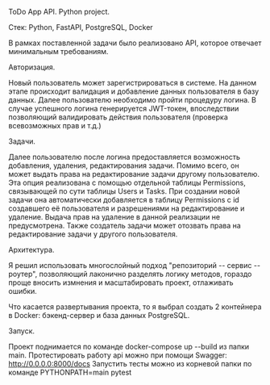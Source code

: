 ToDo App API. Python project.

Стек: Python, FastAPI, PostgreSQL, Docker

В рамках поставленной задачи было реализовано API, которое отвечает минимальным требованиям. 

Авторизация. 

Новый пользователь может зарегистрироваться в системе. На данном этапе происходит валидация и добавление данных пользователя в базу данных. Далее пользователю необходимо пройти процедуру логина. В случае успешного логина генерируется JWT-токен, впоследствии позволяющий валидировать действия пользователя (проверка всевозможных прав и т.д.)

Задачи. 

Далее пользователю после логина предоставляется возможность добавления, удаления, редактирования задачи. Помимо всего, он может выдать права на редактирование задачи другому пользователю. Эта опция реализована с помощью отдельной таблицы Permissions, связывающей по сути таблицы Users и Tasks. При создании новой задачи она автоматически добавляется в таблицу Permissions с id создавшего её пользователя и разрешениями на редактирование и удаление. Выдача прав на удаление в данной реализации не предусмотрена. Также создатель задачи может отозвать права на редактирование задачи у другого пользователя.

Архитектура. 

Я решил использовать многослойный подход "репозиторий -- сервис -- роутер", позволяющий лаконично разделять логику методов, гораздо проще вносить измнения и масштабировать проект, отлаживать ошибки.

Что касается развертывания проекта, то я выбрал создать 2 контейнера в Docker: бэкенд-сервер и база данных PostgreSQL. 

Запуск. 

Проект поднимается по команде docker-compose up --build из папки main.
Протестировать работу api можно при помощи Swagger: http://0.0.0.0:8000/docs
Запустить тесты можно из корневой папки по команде PYTHONPATH=main pytest